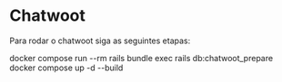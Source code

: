 # Chatwoot
Para rodar o chatwoot siga as seguintes etapas:

docker compose run --rm rails bundle exec rails db:chatwoot_prepare
docker compose up -d --build
